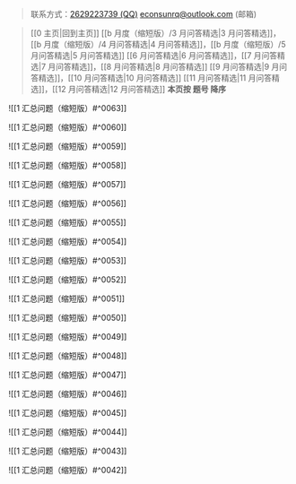 > 联系方式：<a href="https://qm.qq.com/q/iA1sKuakak">2629223739 (QQ)</a> <a href="mailto:econsunrq@outlook.com">econsunrq@outlook.com (邮箱)</a>

> [[0 主页|回到主页]]
> [[b 月度（缩短版）/3 月问答精选|3 月问答精选]]，[[b 月度（缩短版）/4 月问答精选|4 月问答精选]]，[[b 月度（缩短版）/5 月问答精选|5 月问答精选]]
> [[6 月问答精选|6 月问答精选]]，[[7 月问答精选|7 月问答精选]]，[[8 月问答精选|8 月问答精选]]
> [[9 月问答精选|9 月问答精选]]，[[10 月问答精选|10 月问答精选]]
> [[11 月问答精选|11 月问答精选]]，[[12 月问答精选|12 月问答精选]]
> **本页按 题号 降序**

![[1 汇总问题（缩短版）#^0063]]

![[1 汇总问题（缩短版）#^0060]]

![[1 汇总问题（缩短版）#^0059]]

![[1 汇总问题（缩短版）#^0058]]

![[1 汇总问题（缩短版）#^0057]]

![[1 汇总问题（缩短版）#^0056]]

![[1 汇总问题（缩短版）#^0055]]

![[1 汇总问题（缩短版）#^0054]]

![[1 汇总问题（缩短版）#^0053]]

![[1 汇总问题（缩短版）#^0052]]

![[1 汇总问题（缩短版）#^0051]]

![[1 汇总问题（缩短版）#^0050]]

![[1 汇总问题（缩短版）#^0049]]

![[1 汇总问题（缩短版）#^0048]]

![[1 汇总问题（缩短版）#^0047]]

![[1 汇总问题（缩短版）#^0046]]

![[1 汇总问题（缩短版）#^0045]]

![[1 汇总问题（缩短版）#^0044]]

![[1 汇总问题（缩短版）#^0043]]

![[1 汇总问题（缩短版）#^0042]]